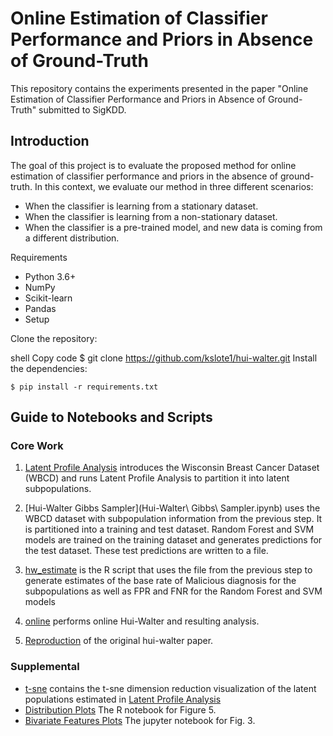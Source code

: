 # Online Estimation of Classifier Performance and Priors in Absence of Ground-Truth
This repository contains the experiments presented in the paper "Online Estimation of Classifier Performance and Priors in Absence of Ground-Truth" submitted to SigKDD.

## Introduction
The goal of this project is to evaluate the proposed method for online estimation of classifier performance and priors in the absence of ground-truth. In this context, we evaluate our method in three different scenarios:

* When the classifier is learning from a stationary dataset.
* When the classifier is learning from a non-stationary dataset.
* When the classifier is a pre-trained model, and new data is coming from a different distribution.

Requirements
- Python 3.6+
- NumPy
- Scikit-learn
- Pandas
- Setup

Clone the repository:

shell
Copy code
$ git clone https://github.com/kslote1/hui-walter.git
Install the dependencies:

```{bash}
$ pip install -r requirements.txt
```

## Guide to Notebooks and Scripts

### Core Work

1. [Latent Profile Analysis](latent_class_analysis.ipynb) introduces the Wisconsin Breast Cancer Dataset (WBCD) and runs Latent Profile Analysis to partition it into latent subpopulations.

2. [Hui-Walter Gibbs Sampler](Hui-Walter\ Gibbs\ Sampler.ipynb) uses the WBCD dataset with subpopulation information from the previous step.  It is partitioned into a training and test dataset.  Random Forest and SVM models are trained on the training dataset and generates predictions for the test dataset.  These test predictions are written to a file.

3. [hw_estimate](hw_estimate.R) is the R script that uses the file from the previous step to generate estimates of the base rate of Malicious diagnosis for the subpopulations as well as FPR and FNR for the Random Forest and SVM models

4. [online](online.ipynb) performs online Hui-Walter and resulting analysis.

5. [Reproduction](MLE.ipynb) of the original hui-walter paper.

### Supplemental

* [t-sne](t-sne.ipynb) contains the t-sne dimension reduction visualization of the latent populations estimated in [Latent Profile Analysis](latent_class_analysis.ipynb)
* [Distribution Plots](bivariate_plots.Rmd) The R notebook for Figure 5. 
* [Bivariate Features Plots](bivariate_plots_in_python.ipynb) The jupyter notebook for Fig. 3.
